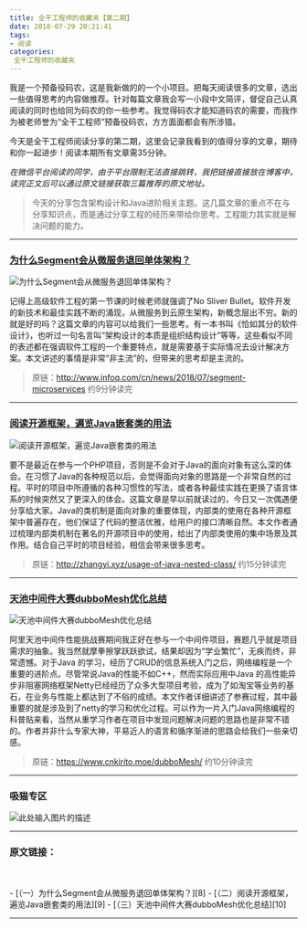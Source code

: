 ```yaml
---
title: 全干工程师的收藏夹【第二期】
date: 2018-07-29 20:21:41
tags:
- 阅读
categories: 
 全干工程师的收藏夹
---
```



我是一个预备役码农，这是我新做的的一个小项目。把每天阅读很多的文章，选出一些值得思考的内容做推荐。针对每篇文章我会写一小段中文简评，督促自己认真阅读的同时也给同为码农的你一些参考。我觉得码农才能知道码农的需要，而我作为被老师誉为“全干工程师”预备役码农，方方面面都会有所涉猎。

今天是全干工程师阅读分享的第二期，这里会记录我看到的值得分享的文章，期待和你一起进步！阅读本期所有文章需35分钟。

_*在微信平台阅读的同学，由于平台限制无法直接跳转，我把链接直接放在博客中，读完正文后可以通过原文链接获取三篇推荐的原文地址。*_

> 今天的分享包含架构设计和Java进阶相关主题。这几篇文章的重点不在与分享知识点，而是通过分享工程的经历来带给你思考。工程能力其实就是解决问题的能力。


<!--  more-->

----------


### [为什么Segment会从微服务退回单体架构？][1]



![为什么Segment会从微服务退回单体架构？][2]

记得上高级软件工程的第一节课的时候老师就强调了No Sliver Bullet。软件开发的新技术和最佳实践不断的涌现，从微服务到云原生架构，新概念层出不穷。新的就是好的吗？这篇文章的内容可以给我们一些思考。有一本书叫《恰如其分的软件设计》，也听过一句名言叫“架构设计的本质是组织结构设计”等等，这些看似不同的表述都在强调软件工程的一个重要特点，就是需要基于实际情况去设计解决方案。本文讲述的事情是非常“非主流”的，但带来的思考却是主流的。

>原链：http://www.infoq.com/cn/news/2018/07/segment-microservices  约9分钟读完

--------

### [阅读开源框架，遍览Java嵌套类的用法][3]



![阅读开源框架，遍览Java嵌套类的用法][4]

要不是最近在参与一个PHP项目，否则是不会对于Java的面向对象有这么深的体会。在习惯了Java的各种规范以后，会觉得面向对象的思路是一个非常自然的过程。平时的项目中所遵循的各种习惯性的写法，或者各种最佳实践在更换了语言体系的时候突然又了更深入的体会。这篇文章是早以前就读过的，今日又一次偶遇便分享给大家。Java的类机制是面向对象的重要体现，内部类的使用在各种开源框架中普遍存在，他们保证了代码的整洁优雅，给用户的接口清晰自然。本文作者通过梳理内部类机制在著名的开源项目中的使用，给出了内部类使用的集中场景及其作用。结合自己平时的项目经验，相信会带来很多思考。

>原链：http://zhangyi.xyz/usage-of-java-nested-class/  约15分钟读完

--------

### [天池中间件大赛dubboMesh优化总结][5]


![天池中间件大赛dubboMesh优化总结][6]

阿里天池中间件性能挑战赛期间我正好在参与一个中间件项目，赛题几乎就是项目需求的抽象。我当然就摩拳擦掌跃跃欲试，结果却因为“学业繁忙”，无疾而终，非常遗憾。对于Java 的学习，经历了CRUD的信息系统入门之后，网络编程是一个重要的进阶点。尽管常说Java的性能不如C++，然而实际应用中Java 的高性能异步非阻塞网络框架Netty已经经历了众多大型项目考验，成为了如淘宝等业务的基石，在业务与性能上都达到了不俗的成绩。本文作者详细讲述了参赛过程，其中最重要的就是涉及到了netty的学习和优化过程。可以作为一片入门Java网络编程的科普贴来看，当然从重学习作者在项目中发现问题解决问题的思路也是非常不错的。作者并非什么专家大神，平易近人的语言和循序渐进的思路会给我们一些亲切感。

>原链：https://www.cnkirito.moe/dubboMesh/  约10分钟读完

--------

### 吸猫专区

![此处输入图片的描述][7]


--------

### 原文链接：
<br />
<br />
- [（一）为什么Segment会从微服务退回单体架构？][8]
- [（二）阅读开源框架，遍览Java嵌套类的用法][9]
- [（三）天池中间件大赛dubboMesh优化总结][10]


----------


  [1]: http://www.infoq.com/cn/news/2018/07/segment-microservices
  [2]: http://oyq2ejkim.bkt.clouddn.com/18-7-29/63130683.jpg
  [3]: http://zhangyi.xyz/usage-of-java-nested-class/
  [4]: http://oyq2ejkim.bkt.clouddn.com/18-7-29/38435122.jpg
  [5]: https://www.cnkirito.moe/dubboMesh/
  [6]: http://oyq2ejkim.bkt.clouddn.com/18-7-29/74610260.jpg
  [7]: http://oyq2ejkim.bkt.clouddn.com/18-7-29/20724155.jpg
  [8]: http://www.infoq.com/cn/news/2018/07/segment-microservices
  [9]: http://zhangyi.xyz/usage-of-java-nested-class/
  [10]: https://www.cnkirito.moe/dubboMesh/